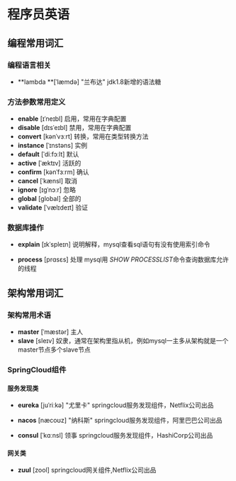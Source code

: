 # 程序员英语

## 编程常用词汇

### 编程语言相关

* **lambda **[ˈlæmdə] "兰布达" jdk1.8新增的语法糖

### 方法参数常用定义

- **enable** [ɪˈneɪbl] 启用，常用在字典配置
- **disable** [dɪsˈeɪbl] 禁用，常用在字典配置
- **convert** [kənˈvɜːrt] 转换，常用在类型转换方法
- **instance** [ˈɪnstəns] 实例
- **default** [ˈdiːfɔːlt] 默认
- **active** [ˈæktɪv] 活跃的
- **confirm** [kənˈfɜːrm] 确认
- **cancel** [ˈkænsl] 取消
- **ignore** [ɪɡˈnɔːr] 忽略
- **global** [global]  全部的
- **validate** [ˈvælɪdeɪt]  验证

### 数据库操作

- **explain** [ɪkˈspleɪn] 说明解释，mysql查看sql语句有没有使用索引命令

- **process** [prɑsɛs] 处理 mysql用 *SHOW PROCESSLIST*命令查询数据库允许的线程



## 架构常用词汇

### 架构常用术语

- **master** [ˈmæstər] 主人 
- **slave** [sleɪv] 奴隶，通常在架构里指从机，例如mysql一主多从架构就是一个master节点多个slave节点

### SpringCloud组件

#### 服务发现类

- **eureka** [juˈriːkə]   "尤里卡" springcloud服务发现组件，Netflix公司出品 

- **nacos** [næcoʊz]   "纳科斯"  springcloud服务发现组件，阿里巴巴公司出品

- **consul** [ˈkɑːnsl]  领事  springcloud服务发现组件，HashiCorp公司出品

#### 网关类

- **zuul** [zool]   springcloud网关组件,Netflix公司出品



